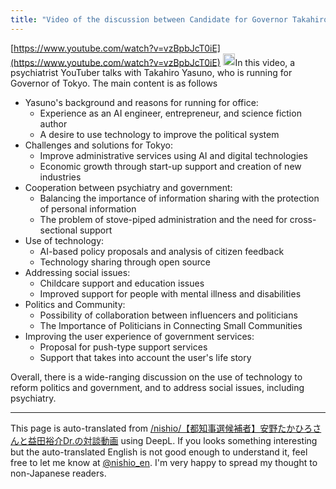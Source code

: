 ```yaml
---
title: "Video of the discussion between Candidate for Governor Takahiro Yasuno and Yusuke Masuda, Ph."
---
```


[https://www.youtube.com/watch?v=vzBpbJcT0iE](https://www.youtube.com/watch?v=vzBpbJcT0iE)
<img src='https://scrapbox.io/api/pages/nishio-en/claude/icon' alt='claude.icon' height="19.5"/>In this video, a psychiatrist YouTuber talks with Takahiro Yasuno, who is running for Governor of Tokyo. The main content is as follows
- Yasuno's background and reasons for running for office:
    - Experience as an AI engineer, entrepreneur, and science fiction author
    - A desire to use technology to improve the political system
- Challenges and solutions for Tokyo:
    - Improve administrative services using AI and digital technologies
    - Economic growth through start-up support and creation of new industries
- Cooperation between psychiatry and government:
    - Balancing the importance of information sharing with the protection of personal information
    - The problem of stove-piped administration and the need for cross-sectional support
- Use of technology:
    - AI-based policy proposals and analysis of citizen feedback
    - Technology sharing through open source
- Addressing social issues:
    - Childcare support and education issues
    - Improved support for people with mental illness and disabilities
- Politics and Community:
    - Possibility of collaboration between influencers and politicians
    - The Importance of Politicians in Connecting Small Communities
- Improving the user experience of government services:
    - Proposal for push-type support services
    - Support that takes into account the user's life story

Overall, there is a wide-ranging discussion on the use of technology to reform politics and government, and to address social issues, including psychiatry.

---
This page is auto-translated from [/nishio/【都知事選候補者】安野たかひろさんと益田裕介Dr.の対談動画](https://scrapbox.io/nishio/【都知事選候補者】安野たかひろさんと益田裕介Dr.の対談動画) using DeepL. If you looks something interesting but the auto-translated English is not good enough to understand it, feel free to let me know at [@nishio_en](https://twitter.com/nishio_en). I'm very happy to spread my thought to non-Japanese readers.